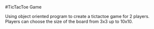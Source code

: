 #TicTacToe Game

Using object oriented program to create a tictactoe game for 2 players. 
Players can choose the size of the board from 3x3 up to 10x10.

